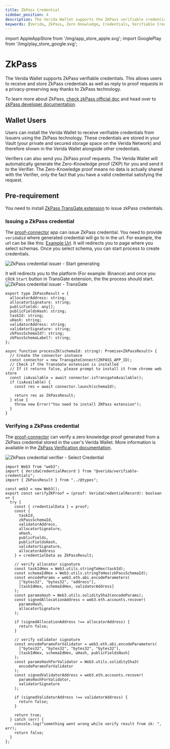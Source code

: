 ```yaml
---
title: ZkPass Credential
sidebar_position: 4
description: The Verida Wallet supports the ZkPass verifiable credentials.
keywords: [Verida, ZkPass, Zero Knowledge, Credentials, Verifiable Credentials]
---
```


import AppleAppStore from '/img/app_store_apple.svg';
import GooglePlay from '/img/play_store_google.svg';

# ZkPass

The Verida Wallet supports ZkPass verifiable credentials. This allows users to receive and store ZkPass credentials as well as reply to proof requests in a privacy-preserving way thanks to ZkPass technology.

To learn more about ZkPass, [check zkPass official doc](https://zkpass.gitbook.io/zkpass/user-guides/overview) and head over to [zkPass developer documentation](https://zkpass.gitbook.io/zkpass/developer-guides/extension-js-sdk).

## Wallet Users

Users can install the Verida Wallet to receive verifiable credentials from Issuers using the ZkPass technology. These credentials are stored in your Vault (your private and secured storage space on the Verida Network) and therefore shown in the Verida Wallet alongside other credentials.

Verifiers can also send you ZkPass proof requests. The Verida Wallet will automatically generate the Zero-Knowledge proof (ZKP) for you and send it to the Verifier. The Zero-Knowledge proof means no data is actually shared with the Verifier, only the fact that you have a valid credential satisfying the request.

## Pre-requirement

You need to install [ZkPass TransGate extension](https://zkpass.gitbook.io/zkpass/user-guides/transgate) to issue zkPass credentials.

### Issuing a ZkPass credential

The [proof-connector](https://proofs.verida.network/) app can issue ZkPass credential.
You need to provide `veridaDid` where generated credential will go to in the url. For example, the url can be like this: [Example Url](https://proof.verida.network/add-credential?veridaDid=did:vda:mainnet:0x378E209c8Cdc071b1ad7d0b4aBE300309A7bE541).
It will redirects you to page where you select schemas.
Once you select schema, you can start process to create credentials.

![ZkPass credential issuer - Start generating](/img/extensions/zkpass/start-process.png)

It will redirects you to the platform (For example: Binance) and once you click `Start` button in TransGate extension, the the process should start.
![ZkPass credential issuer - TransGate](/img/extensions/zkpass/transgate.png)

```
export type ZkPassResult = {
  allocatorAddress: string;
  allocatorSignature: string;
  publicFields: any[];
  publicFieldsHash: string;
  taskId: string;
  uHash: string;
  validatorAddress: string;
  validatorSignature: string;
  zkPassSchemaId?: string;
  zkPassSchemaLabel?: string;
};

async function processZK(schemaId: string): Promise<ZkPassResult> {
  // Create the connector instance
  const connector = new TransgateConnect(ZKPASS_APP_ID);
  // Check if the TransGate extension is installed
  // If it returns false, please prompt to install it from chrome web store
  const isAvailable = await connector.isTransgateAvailable();
  if (isAvailable) {
    const res = await connector.launch(schemaId);

    return res as ZkPassResult;
  } else {
    throw new Error("You need to install ZKPass extension");
  }
}
```

### Verifying a ZkPass credential

The [proof-connector](https://proofs.verida.network/verify) can verify a zero knowledge proof generated from a ZkPass credential stored in the user's Verida Wallet. More information is available in the [ZkPass Verification documentation](https://zkpass.gitbook.io/zkpass/developer-guides/how-to-verify-the-result).

![ZkPass credential verifier - Select Credential](/img/extensions/zkpass/select-credential.png)

```
import Web3 from "web3";
import { VeridaCredentialRecord } from "@verida/verifiable-credentials";
import { ZkPassResult } from "../@types";

const web3 = new Web3();
export const verifyZKProof = (proof: VeridaCredentialRecord): boolean => {
  try {
    const { credentialData } = proof;
    const {
      taskId,
      zkPassSchemaId,
      validatorAddress,
      allocatorSignature,
      uHash,
      publicFields,
      publicFieldsHash,
      validatorSignature,
      allocatorAddress
    } = credentialData as ZkPassResult;

    // verify allocator signature
    const taskIdHex = Web3.utils.stringToHex(taskId);
    const schemaIdHex = Web3.utils.stringToHex(zkPassSchemaId);
    const encodeParams = web3.eth.abi.encodeParameters(
      ["bytes32", "bytes32", "address"],
      [taskIdHex, schemaIdHex, validatorAddress]
    );
    const paramsHash = Web3.utils.soliditySha3(encodeParams);
    const signedAllocationAddress = web3.eth.accounts.recover(
      paramsHash,
      allocatorSignature
    );

    if (signedAllocationAddress !== allocatorAddress) {
      return false;
    }

    // verify validator signature
    const encodeParamsForValidator = web3.eth.abi.encodeParameters(
      ["bytes32", "bytes32", "bytes32", "bytes32"],
      [taskIdHex, schemaIdHex, uHash, publicFieldsHash]
    );
    const paramsHashForValidator = Web3.utils.soliditySha3(
      encodeParamsForValidator
    );
    const signedValidatorAddress = web3.eth.accounts.recover(
      paramsHashForValidator,
      validatorSignature
    );

    if (signedValidatorAddress !== validatorAddress) {
      return false;
    }

    return true;
  } catch (err) {
    console.log("something went wrong while verify result from zk: ", err);
    return false;
  }
};
```